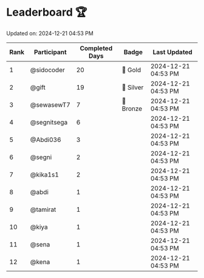 # Leaderboard 🏆

Updated on: 2024-12-21 04:53 PM

| Rank | Participant       | Completed Days | Badge      | Last Updated         |
|------|-------------------|----------------|------------|----------------------|
| 1    | @sidocoder        | 20             | 🏅 Gold     | 2024-12-21 04:53 PM |
| 2    | @gift             | 19             | 🥈 Silver   | 2024-12-21 04:53 PM |
| 3    | @sewasewT7        | 7              | 🥉 Bronze   | 2024-12-21 04:53 PM |
| 4    | @segnitsega       | 6              |            | 2024-12-21 04:53 PM |
| 5    | @Abdi036          | 3              |            | 2024-12-21 04:53 PM |
| 6    | @segni            | 2              |            | 2024-12-21 04:53 PM |
| 7    | @kika1s1          | 2              |            | 2024-12-21 04:53 PM |
| 8    | @abdi             | 1              |            | 2024-12-21 04:53 PM |
| 9    | @tamirat          | 1              |            | 2024-12-21 04:53 PM |
| 10   | @kiya             | 1              |            | 2024-12-21 04:53 PM |
| 11   | @sena             | 1              |            | 2024-12-21 04:53 PM |
| 12   | @kena             | 1              |            | 2024-12-21 04:53 PM |
